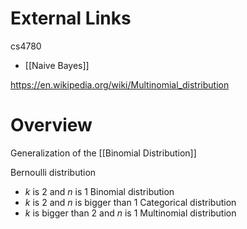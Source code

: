 
# External Links

cs4780
- [[Naive Bayes]]

https://en.wikipedia.org/wiki/Multinomial_distribution

# Overview

Generalization of the [[Binomial Distribution]]

Bernoulli distribution
- _k_ is 2 and _n_ is 1
Binomial distribution
- _k_ is 2 and _n_ is bigger than 1
Categorical distribution
- _k_ is bigger than 2 and _n_ is 1
Multinomial distribution
